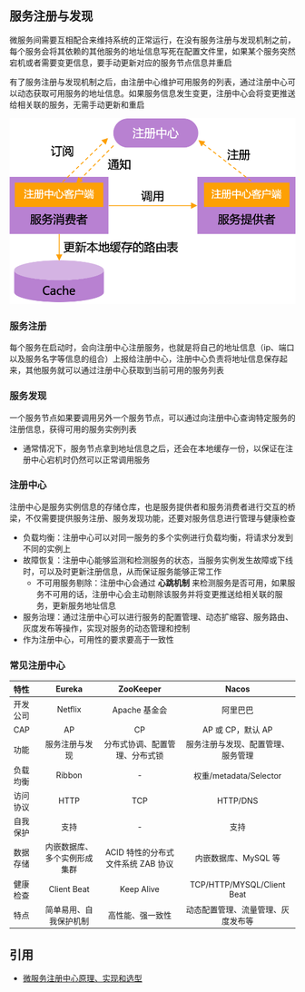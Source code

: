 ## 服务注册与发现

微服务间需要互相配合来维持系统的正常运行，在没有服务注册与发现机制之前，每个服务会将其依赖的其他服务的地址信息写死在配置文件里，如果某个服务突然宕机或者需要变更信息，要手动更新对应的服务节点信息并重启

有了服务注册与发现机制之后，由注册中心维护可用服务的列表，通过注册中心可以动态获取可用服务的地址信息。如果服务信息发生变更，注册中心会将变更推送给相关联的服务，无需手动更新和重启

![](./md.assets/registry.png)

### 服务注册

每个服务在启动时，会向注册中心注册服务，也就是将自己的地址信息（ip、端口以及服务名字等信息的组合）上报给注册中心，注册中心负责将地址信息保存起来，其他服务就可以通过注册中心获取到当前可用的服务列表

### 服务发现

一个服务节点如果要调用另外一个服务节点，可以通过向注册中心查询特定服务的注册信息，获得可用的服务实例列表

- 通常情况下，服务节点拿到地址信息之后，还会在本地缓存一份，以保证在注册中心宕机时仍然可以正常调用服务

### 注册中心

注册中心是服务实例信息的存储仓库，也是服务提供者和服务消费者进行交互的桥梁，不仅需要提供服务注册、服务发现功能，还要对服务信息进行管理与健康检查

- 负载均衡：注册中心可以对同一服务的多个实例进行负载均衡，将请求分发到不同的实例上
- 故障恢复：注册中心能够监测和检测服务的状态，当服务实例发生故障或下线时，可以及时更新注册信息，从而保证服务能够正常工作
  - 不可用服务剔除：注册中心会通过 **心跳机制** 来检测服务是否可用，如果服务不可用的话，注册中心会主动剔除该服务并将变更推送给相关联的服务，更新服务地址信息
- 服务治理：通过注册中心可以进行服务的配置管理、动态扩缩容、服务路由、灰度发布等操作，实现对服务的动态管理和控制
- 作为注册中心，可用性的要求要高于一致性

### 常见注册中心

| 特性 | Eureka | ZooKeeper | Nacos |
| :- | :-: | :-: | :-: |
| 开发公司 | Netflix | Apache 基金会 | 阿里巴巴 |
| CAP | AP | CP | AP 或 CP，默认 AP |
| 功能 | 服务注册与发现 | 分布式协调、配置管理、分布式锁 | 服务注册与发现、配置管理、服务管理 |
| 负载均衡 | Ribbon | - | 权重/metadata/Selector |
| 访问协议 | HTTP | TCP | HTTP/DNS |
| 自我保护 | 支持 | - | 支持 |
| 数据存储 | 内嵌数据库、多个实例形成集群 | ACID 特性的分布式文件系统 ZAB 协议 | 内嵌数据库、MySQL 等 |
| 健康检查 | Client Beat | Keep Alive | TCP/HTTP/MYSQL/Client Beat |
| 特点 | 简单易用、自我保护机制 | 高性能、强一致性 | 动态配置管理、流量管理、灰度发布等 |

## 引用

- [微服务注册中心原理、实现和选型](https://www.modb.pro/db/634009)

